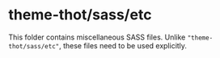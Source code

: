 # theme-thot/sass/etc

This folder contains miscellaneous SASS files. Unlike `"theme-thot/sass/etc"`, these files
need to be used explicitly.
